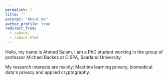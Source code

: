 ```yaml
---
permalink: /
title: ""
excerpt: "About me"
author_profile: true
redirect_from: 
  - /about/
  - /about.html
---
```


Hello, my name is Ahmed Salem, I am a PhD student working in the group of professor Michael Backes at CISPA, Saarland University.

My research interests are mainly: Machine learning privacy, biomedical data's privacy and applied cryptography. 

